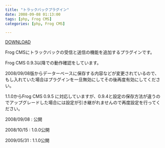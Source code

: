 ```yaml
---
title: "トラックバックプラグイン"
date: 2008-09-08 01:13:00
tags: [php, Frog CMS]
categories: [php, Frog CMS]

---
```


[DOWNLOAD][1] 

 [1]: /php/frog-cms/trackback_1.1.0_20090531.zip

Frog CMSにトラックバックの受信と送信の機能を追加するプラグインです。
  


Frog CMS 0.9.3以降での動作確認をしています。
	  
2008/09/08版からデーターベースに保存する内容などが変更されているので、もし入れていた場合はプラグインを一旦無効にしてその後再度有効にしてください。
	  
1.1.0からFrog CMS 0.9.5 に対応していますが、0.9.4と設定の保存方法が違うのでアップグレードした場合には設定が引き継がれませんので再度設定を行ってください。 

2008/09/08
: 公開

2008/10/15
: 1.0.0公開

2009/05/31
: 1.1.0公開
